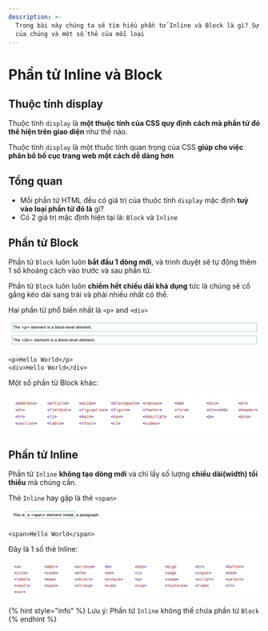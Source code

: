 ```yaml
---
description: >-
  Trong bài này chúng ta sẽ tìm hiểu phần tử Inline và Block là gì? Sự khác nhau
  của chúng và một số thẻ của mỗi loại
---
```


# Phần tử Inline và Block

## Thuộc tính display

Thuộc tính `display` là **một thuộc tính của CSS quy định cách mà phần tử đó thể hiện trên giao diện** như thế nào.

Thuộc tính `display` là một thuộc tính quan trọng của CSS **giúp cho việc phân bổ bố cục trang web một cách dễ dàng hơn**

## Tổng quan

* Mỗi phần tử HTML đều có giá trị của thuộc tính `display` mặc định **tuỳ vào loại phần tử đó là** gì?&#x20;
* Có 2 giá trị mặc định hiện tại là: `Block` và `Inline`

## Phần tử Block

Phần tử `Block` luôn luôn **bắt đầu 1 dòng mới**, và trình duyệt sẽ tự động thêm 1 số khoảng cách vào trước và sau phần tử.

Phần tử `Block` luôn luôn **chiếm hết chiều dài khả dụng** tức là chúng sẽ cố gắng kéo dài sang trái và phải nhiều nhất có thể.

Hai phần tử phổ biến nhất là `<p>` and `<div>`

![](<../../.gitbook/assets/image (69).png>)

```markup
<p>Hello World</p>
<div>Hello World</div>
```

&#x20;Một số phần tử Block khác:

![Các thẻ HTML Block](<../../.gitbook/assets/image (68) (1).png>)

## Phần tử Inline

Phần tử `Inline` **không tạo dòng mới** và chỉ lấy số lượng **chiều dài(width) tối thiểu** mà chúng cần.

Thẻ `Inline` hay gặp là thẻ `<span>`

![](<../../.gitbook/assets/image (58) (1).png>)

```markup
<span>Hello World</span>
```

Đây là 1 số thẻ Inline:

![](<../../.gitbook/assets/image (52).png>)

{% hint style="info" %}
Lưu ý: Phần tử `Inline` không thể chứa phần tử `Block`
{% endhint %}

